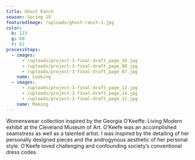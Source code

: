 ```yaml
---
title: Ghost Ranch
season: Spring 19
featuredImage: /uploads/ghost-ranch-1.jpg
color:
  b: 123
  g: 60
  r: 61
processSteps:
  - images:
      - /uploads/project-3-final-draft_page_16.jpg
      - /uploads/project-3-final-draft_page_08.jpg
      - /uploads/project-3-final-draft_page_07.jpg
    name: Looking
  - images:
      - /uploads/project-3-final-draft_page_12.jpg
      - /uploads/project-3-final-draft_page_14.jpg
      - /uploads/project-3-final-draft_page_11.jpg
    name: Making
---
```

Womenswear collection inspired by the Georgia O’Keeffe: Living Modern exhibit at the Cleveland Museum of Art. O’Keefe was an accomplished seamstress as well as a talented artist. I was inspired by the detailing of her personally designed pieces and the androgynous aesthetic of her personal style. O’Keefe loved challenging and confounding society’s conventional dress codes.
